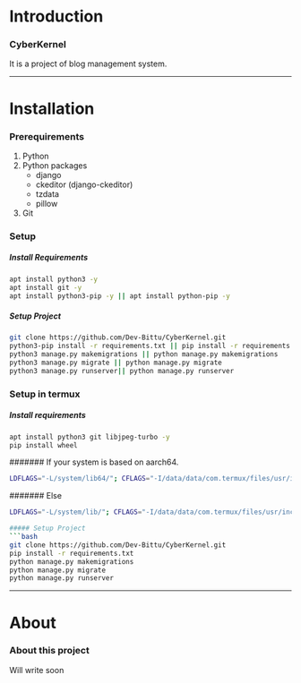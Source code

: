 # Introduction

### CyberKernel
It is a project of blog management system.

---

# Installation

### Prerequirements
1. Python
2. Python packages
   - django
   - ckeditor (django-ckeditor)
   - tzdata
   - pillow
3. Git

### Setup
##### Install Requirements
```bash
apt install python3 -y
apt install git -y
apt install python3-pip -y || apt install python-pip -y
```
##### Setup Project
```bash
git clone https://github.com/Dev-Bittu/CyberKernel.git
python3-pip install -r requirements.txt || pip install -r requirements.txt
python3 manage.py makemigrations || python manage.py makemigrations
python3 manage.py migrate || python manage.py migrate
python3 manage.py runserver|| python manage.py runserver
```

### Setup in termux
##### Install requirements
```bash
apt install python3 git libjpeg-turbo -y
pip install wheel
```
####### If your system is based on aarch64.
```bash
LDFLAGS="-L/system/lib64/"; CFLAGS="-I/data/data/com.termux/files/usr/include" #Required for pillow (pip)
```
####### Else
```bash
LDFLAGS="-L/system/lib/"; CFLAGS="-I/data/data/com.termux/files/usr/include" #Required for pillow (pip)                                               ```

##### Setup Project
```bash
git clone https://github.com/Dev-Bittu/CyberKernel.git
pip install -r requirements.txt
python manage.py makemigrations
python manage.py migrate
python manage.py runserver
```

---

# About
### About this project
Will write soon
